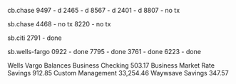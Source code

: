 cb.chase
9497 - d
2465 - d
8567 - d
2401 - d
8807 - no tx

sb.chase
4468 - no tx
8220 - no tx

sb.citi
2791 - done

sb.wells-fargo
0922 - done
7795 - done
3761 - done
6223 - done


Wells Vargo Balances
Business Checking             503.17
Business Market Rate Savings  912.85
Custom Management             33,254.46
Waywsave Savings              347.57
